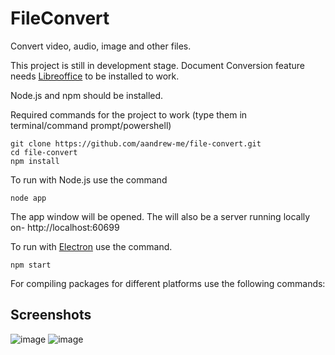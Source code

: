 # FileConvert
Convert video, audio, image and other files. 

This project is still in development stage.
Document Conversion feature needs [Libreoffice](https://www.libreoffice.org/) to be installed to work.

Node.js and npm should be installed.

Required commands for the project to work (type them in terminal/command prompt/powershell)

```
git clone https://github.com/aandrew-me/file-convert.git
cd file-convert
npm install
```

To run with Node.js use the command 
```
node app
```

The app window will be opened.
The will also be a server running locally on- http://localhost:60699

To run with [Electron](https://www.electronjs.org/docs/latest/) use the command. 
```
npm start
```

For compiling packages for different platforms use the following commands:

## Screenshots
![image](https://user-images.githubusercontent.com/66430340/178760102-1ee10109-ea15-40e9-88ca-82940e282554.png)
![image](https://user-images.githubusercontent.com/66430340/178760177-db14b1a8-4a6a-4440-96e6-0c89fc5cff76.png)



